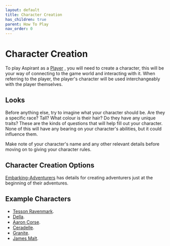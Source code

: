 ```yaml
---
layout: default
title: Character Creation
has_children: true
parent: How To Play
nav_order: 0
---
```

# Character Creation
To play Aspirant as a [Player](How-To-Play#The%20Players) , you will need to create a character, this will be your way of connecting to the game world and interacting with it. When referring to the player, the player's character will be used interchangeably with the player themselves. 

## Looks
Before anything else, try to imagine what your character should be. Are they a specific race? Tall? What colour is their hair? Do they have any unique traits? These are the kinds of questions that will help fill out your character. None of this will have any bearing on your character's abilities, but it could influence them.

Make note of your character's name and any other relevant details before moving on to giving your character rules.

## Character Creation Options
[Embarking-Adventurers](Game/Worlds/Aspirants/Embarking-Adventurers) has details for creating adventurers just at the beginning of their adventures.

## Example Characters
* [Tesson Ravenmark](Example-Characters/Tesson-Ravenmark).
* [Della](Example-Characters/Della).
* [Aaron Corse](Example-Characters/Aaron-Corse).
* [Ceradelle](Example-Characters/Ceradelle).
* [Granite](Example-Characters/Granite).
* [James Malt](Example-Characters/James-Malt).
